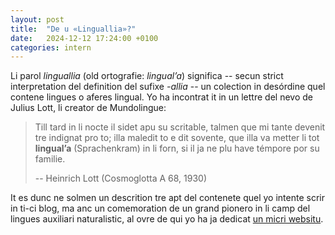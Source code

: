 ```yaml
---
layout: post
title:  "De u «Linguallia»?"
date:   2024-12-12 17:24:00 +0100
categories: intern
---
```

Li parol *linguallia* (old ortografie: *lingual’a*) significa -- secun strict interpretation del definition del sufixe *-allia* -- un colection in desórdine quel contene lingues o aferes lingual. Yo ha incontrat it in un lettre del nevo de Julius Lott, li creator de Mundolingue:

> Till tard in li nocte il sidet apu su scritable, talmen que mi tante devenit tre indignat pro to; illa maledit to e dit sovente, que illa va metter li tot **lingual’a** (Sprachenkram) in li forn, si il ja ne plu have témpore por su familie.
>
> -- Heinrich Lott (Cosmoglotta A 68, 1930)

It es dunc ne solmen un descrition tre apt del contenete quel yo intente scrir in ti-ci blog, ma anc un comemoration de un grand pionero in li camp del lingues auxiliari naturalistic, al ovre de qui yo ha ja dedicat [un micri websitu](https://sinelaude.github.io/mundolingue/).
